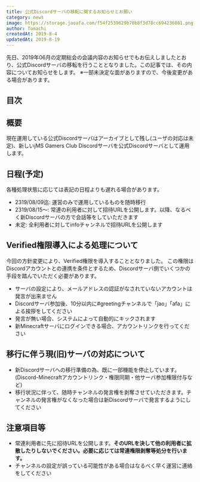 ```yaml
---
title: 公式Discordサーバの移転に関するお知らせとお願い
category: news
image: https://storage.jaoafa.com/f54f2539629b70b8f3d78cc694236081.png
author: Tomachi
createdAt: 2019-8-4
updatedAt: 2019-8-19
---
```


先日、2019年06月の定期総会の会議内容のお知らせでもお伝えしましたとおり、公式Discordサーバの移転を行うこととなりました。この記事では、その内容についてお知らせをします。
※一部未決定な面がありますので、今後変更がある場合があります。

## 目次

<!--contents-->

## 概要

現在運用している公式Discordサーバはアーカイブとして残し(ユーザの対応は未定)、新しいjMS Gamers Club Discordサーバを公式Discordサーバとして運用します。

## 日程(予定)

各種処理状態に応じては表記の日程よりも遅れる場合があります。

- 2319/08/09迄: 運営のみで運用しているものを随時移行
- 2319/08/15〜: 常連の利用者に対して招待URLを公開します。以降、なるべく新Discordサーバの方で会話等をしていただきます
- 未定: 全利用者に対してinfoチャンネルで招待URLを公開します

## Verified権限導入による処理について

今回の方針変更により、Verified権限を導入することとなりました。
この権限はDiscordアカウントとの連携を条件とするため、Discordサーバ側でいくつかの手段を踏んでいただく必要があります。

- サーバの設定により、メールアドレスの認証がなされていないアカウントは発言が出来ません
- Discordサーバ参加後、10分以内に#greetingチャンネルで「jao」「afa」による挨拶をしてください
- 発言が無い場合、システムによって自動的にキックされます
- 新Minecraftサーバにログインできる場合、アカウントリンクを行ってください

## 移行に伴う現(旧)サーバの対応について

- 新Discordサーバへの移行準備の為、既に一部機能を停止しています。(Discord-Minecraftアカウントリンク・権限同期・他サーバ参加権限付与など)
- 移行状況に伴って、随時チャンネルの発言権を剥奪させていただきます。チャンネルの発言権がなくなった場合は新Discordサーバで発言するようにしてください

## 注意項目等

- 常連利用者に先に招待URLを公開します。**そのURLを決して他の利用者に拡散したりしないでください。必要に応じては常連権限剥奪等処分を行います。**
- チャンネルの設定が誤っている可能性がある場合はなるべく早く運営に連絡をしてください
